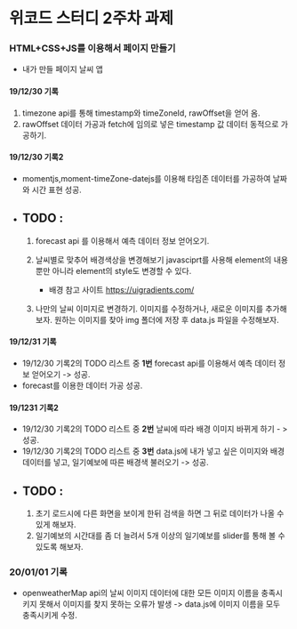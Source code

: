 # 위코드 스터디 2주차 과제

 ### HTML+CSS+JS를 이용해서 페이지 만들기

 - 내가 만들 페이지 날씨 앱


#### 19/12/30 기록

  1. timezone api를 통해 timestamp와 timeZoneId, rawOffset을 얻어 옴.
  2. rawOffset 데이터 가공과 fetch에 임의로 넣은 timestamp 값
  데이터 동적으로 가공하기.

#### 19/12/30 기록2
- momentjs,moment-timeZone-datejs를 이용해 타임존 데이터를 가공하여 날짜와 시간 표현 성공.
- ## TODO : 
  1. forecast api 를 이용해서 예측 데이터 정보 얻어오기.
  2. 날씨별로 맞추어 배경색상을 변경해보기
    javasciprt를 사용해 element의 내용 뿐만 아니라 element의 style도 변경할 수 있다.
   
     - 배경 참고 사이트 https://uigradients.com/
   
  3. 나만의 날씨 이미지로 변경하기.
      이미지를 수정하거나, 새로운 이미지를 추가해보자.
      원하는 이미지를 찾아 img 폴더에 저장 후 data.js 파일을 수정해보자.

#### 19/12/31 기록
- 19/12/30 기록2의 TODO 리스트 중 **1번** forecast api를 이용해서 예측 데이터 정보 얻어오기 -> 성공.
- forecast를 이용한 데이터 가공 성공.

#### 19/1231 기록2
- 19/12/30 기록2의 TODO 리스트 중 **2번** 날씨에 따라 배경 이미지
  바뀌게 하기 - > 성공.
- 19/12/30 기록2의 TODO 리스트 중 **3번** data.js에 내가 넣고 싶은 이미지와 배경 데이터를 넣고, 일기예보에 따른 배경색 불러오기 -> 성공.
- ## TODO :
  1. 초기 로드시에 다른 화면을 보이게 한뒤 검색을 하면 그 뒤로
   데이터가 나올 수 있게 해보자.
  2. 일기예보의 시간대를 좀 더 늘려서 5개 이상의 일기예보를 slider를
   통해 볼 수 있도록 해보자.

### 20/01/01 기록
- openweatherMap api의 날씨 이미지 데이터에 대한 모든 이미지 이름을 충족시키지 못해서 이미지를 찾지 못하는 오류가 발생
  -> data.js에 이미지 이름을 모두 충족시키게 수정.

